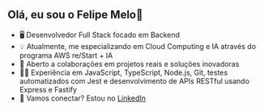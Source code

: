 ## Olá, eu sou o Felipe Melo👋

- 🖥️ Desenvolvedor Full Stack focado em Backend
- 💡 Atualmente, me especializando em Cloud Computing e IA através do programa AWS re/Start + IA
- 🤝 Aberto a colaborações em projetos reais e soluções inovadoras
- 🧑‍💻 Experiência em JavaScript, TypeScript, Node.js, Git, testes automatizados com Jest 
e desenvolvimento de APIs RESTful usando Express e Fastify
- 🔗 Vamos conectar? Estou no [LinkedIn](https://www.linkedin.com/in/felipeomelo/)
